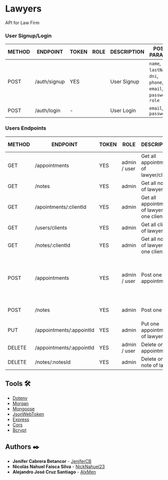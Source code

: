 # Lawyers

API for Law Firm

### User Signup/Login

METHOD | ENDPOINT         | TOKEN | ROLE | DESCRIPTION              | POST PARAMS                                                                                   | RETURNS
-------|------------------|-------|------|--------------------------|-----------------------------------------------------------------------------------------------|--------------------
POST   | /auth/signup     | YES   |      | User Signup              | `name`, `lastName`, `dni`, `phone`, `email`, `password`, `role` | `token`
POST   | /auth/login      | -     |      | User Login               | `email`, `password`                                             | `token`

### Users Endpoints

METHOD | ENDPOINT         | TOKEN | ROLE | DESCRIPTION              | POST PARAMS                                     | RETURNS
-------|------------------|-------|------|--------------------------|-------------------------------------------------|--------------------
GET    | /appointments | YES | admin / user | Get all appointments of lawyer/client |  | `Array Object`
GET    | /notes | YES | admin | Get all notes of lawyer |  | `Array Object`
GET    | /apointments/:clientId | YES | admin | Get all appointments of lawyer with one client | `clientId` | `Array Object` 
GET    | /users/clients | YES | admin | Get all clients of lawyer |  | `Array Object`
GET    | /notes/:clientId | YES | admin | Get all notes of lawyer with one client | `clientId` | `Array Object`  
POST    | /appointments | YES | admin / user | Post one appointment | `date`, `hour`, `modality`, `ambit`, `client`, `lawyer`, `message` | `Object`
POST    | /notes | YES | admin | Post one note | `text`, `client`, `lawyer` | `Object`
PUT     | /appointments/:appointId | YES | admin | Put one appointment of lawyer | `appointId`, `date`, `hour` | `Object`
DELETE  | /appointments/:appointId | YES | admin / user | Delete one appointment | `appointId` | `delete Object`
DELETE  | /notes/:notesId | YES | admin | Delete one note of lawyer | `notesId` | `delete Object`

## Tools 🛠️

* [Dotenv](https://www.npmjs.com/package/dotenv)
* [Morgan](https://www.npmjs.com/package/morgan)
* [Mongoose](https://www.npmjs.com/package/mongoose)
* [JsonWebToken](https://www.npmjs.com/package/jwt)
* [Express](https://www.npmjs.com/package/express)
* [Cors](https://www.npmjs.com/package/cors)
* [Bcrypt](https://www.npmjs.com/package/bcrypt)

## Authors ✒️

* **Jenifer Cabrera Betancor** - [JeniferCB](https://github.com/JeniferCB)
* **Nicolás Nahuel Faisca Silva** - [NickNahuel23](https://github.com/NickNahuel23)
* **Alejandro José Cruz Santiago** - [AlxMen](https://github.com/AlxMen)
